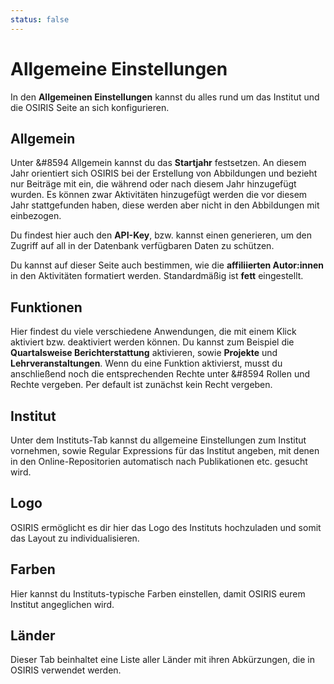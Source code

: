 ```yaml
---
status: false
---
```


# Allgemeine Einstellungen

In den **Allgemeinen Einstellungen** kannst du alles rund um das Institut und die OSIRIS Seite an sich konfigurieren. 

## Allgemein

Unter &#8594 Allgemein kannst du das **Startjahr** festsetzen. An diesem Jahr orientiert sich OSIRIS bei der Erstellung von Abbildungen und bezieht nur Beiträge mit ein, die während oder nach diesem Jahr hinzugefügt wurden. Es können zwar Aktivitäten hinzugefügt werden die vor diesem Jahr stattgefunden haben, diese werden aber nicht in den Abbildungen mit einbezogen.

Du findest hier auch den **API-Key**, bzw. kannst einen generieren, um den Zugriff auf all in der Datenbank verfügbaren Daten zu schützen.

Du kannst auf dieser Seite auch bestimmen, wie die **affiliierten Autor:innen** in den Aktivitäten formatiert werden. Standardmäßig ist **fett** eingestellt.

## Funktionen

Hier findest du viele verschiedene Anwendungen, die mit einem Klick aktiviert bzw. deaktiviert werden können. Du kannst zum Beispiel die **Quartalsweise Berichterstattung** aktivieren, sowie **Projekte** und **Lehrveranstaltungen**. Wenn du eine Funktion aktivierst, musst du anschließend noch die entsprechenden Rechte unter &#8594 Rollen und Rechte vergeben. Per default ist zunächst kein Recht vergeben.

## Institut

Unter dem Instituts-Tab kannst du allgemeine Einstellungen zum Institut vornehmen, sowie Regular Expressions für das Institut angeben, mit denen in den Online-Repositorien automatisch nach Publikationen etc. gesucht wird. 

## Logo

OSIRIS ermöglicht es dir hier das Logo des Instituts hochzuladen und somit das Layout zu individualisieren.

## Farben

Hier kannst du Instituts-typische Farben einstellen, damit OSIRIS eurem Institut angeglichen wird.

## Länder

Dieser Tab beinhaltet eine Liste aller Länder mit ihren Abkürzungen, die in OSIRIS verwendet werden.


